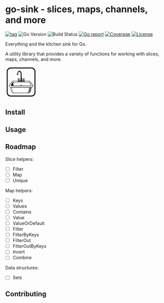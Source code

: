 # go-sink - slices, maps, channels, and more
[![tag](https://img.shields.io/github/tag/samber/lo.svg)](https://github.com/SharkByteSoftware/go-sink/releases)
![Go Version](https://img.shields.io/badge/Go-%3E%3D%201.25-%23007d9c)
![Build Status](https://github.com/SharkByteSoftware/go-sink/actions/workflows/test.yml/badge.svg)
[![Go report](https://goreportcard.com/badge/github.com/samber/lo)](https://goreportcard.com/report/SharkByteSoftware/go-sink)
[![Coverage](https://img.shields.io/codecov/c/github/samber/lo)](https://codecov.io/gh/SharkByteSoftware/go-sink)
[![License](https://img.shields.io/github/license/SharkByteSoftware/go-sink)](./LICENSE)

Everything and the kitchen sink for Go.

A utility library that provides a variety of functions for working with slices, maps, channels, and more.

![go-sink](img/logo.png)
## Install

## Usage

## Roadmap

Slice helpers:
- [ ] Filter
- [ ] Map
- [ ] Unique

Map helpers:
- [ ] Keys
- [ ] Values
- [ ] Contains
- [ ] Value
- [ ] ValueOrDefault
- [ ] Filter
- [ ] FilterByKeys
- [ ] FilterOut
- [ ] FilterOutByKeys
- [ ] Invert
- [ ] Combine

Data structures:
- [ ] Sets

## Contributing




